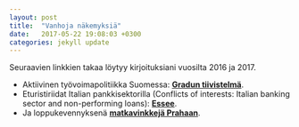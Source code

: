 ```yaml
---
layout: post
title:  "Vanhoja näkemyksiä"
date:   2017-05-22 19:08:03 +0300
categories: jekyll update
---
```


Seuraavien linkkien takaa löytyy kirjoituksiani vuosilta 2016 ja 2017. 


* Aktiivinen työvoimapolitiikka Suomessa: [**Gradun tiivistelmä**](http://www.doria.fi/handle/10024/134691).
* Eturistiriidat Italian pankkisektorilla (Conflicts of interests: Italian banking sector and non-performing loans): [**Essee**](http://docdro.id/ucRI0qe).
* Ja loppukevennyksenä [**matkavinkkejä Prahaan**](http://www.mondo.fi/tsekki/prahan-uudet-olutbaarit).  



